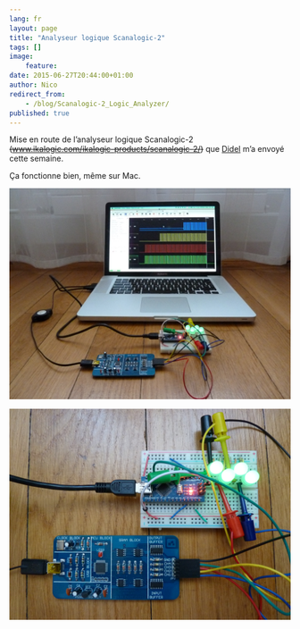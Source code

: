 ```yaml
---
lang: fr
layout: page
title: "Analyseur logique Scanalogic-2"
tags: []
image:
    feature:
date: 2015-06-27T20:44:00+01:00
author: Nico
redirect_from:
    - /blog/Scanalogic-2_Logic_Analyzer/
published: true
---
```


Mise en route de l’analyseur logique Scanalogic-2 ~~(www.ikalogic.com/ikalogic-products/scanalogic-2/)~~ que [Didel](https://didel.ch/) m’a envoyé cette semaine.

Ça fonctionne bien, même sur Mac.

![](../../files/2015-06-27-Scanalogic-2_Logic_Analyzer/Scanalogic-2_Logic_Analyzer_001.jpg)

![](../../files/2015-06-27-Scanalogic-2_Logic_Analyzer/Scanalogic-2_Logic_Analyzer_002.jpg)
